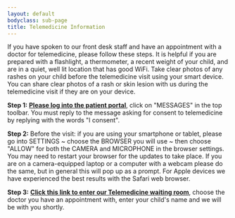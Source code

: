 ```yaml
---
layout: default
bodyclass: sub-page
title: Telemedicine Information
---
```

If you have spoken to our front desk staff and have an appointment with a doctor for telemedicine, please follow these steps. It is helpful if you are prepared with a flashlight, a thermometer, a recent weight of your child, and are in a quiet, well lit location that has good WiFi. Take clear photos of any rashes on your child before the telemedicine visit using your smart device. You can share clear photos of a rash or skin lesion with us during the telemedicine visit if they are on your device.

**Step 1:** **[Please log into the patient portal](https://17596.portal.athenahealth.com/)**, click on "MESSAGES" in the top toolbar. You must reply to the message asking for consent to telemedicine by replying with the words "I consent".

**Step 2:** Before the visit: if you are using your smartphone or tablet, please go into SETTINGS ~ choose the BROWSER you will use ~ then choose "ALLOW" for both the CAMERA and MICROPHONE in the browser settings. You may need to restart your browser for the updates to take place. If you are on a camera-equipped laptop or a computer with a webcam please do the same, but in general this will pop up as a prompt. For Apple devices we have experienced the best results with the Safari web browser.

**Step 3:** **[Click this link to enter our Telemedicine waiting room](https://firststatepeds.doxy.me)**, choose the doctor you have an appointment with, enter your child's name and we will be with you shortly.